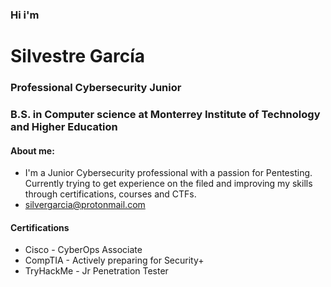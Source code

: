 ### Hi i'm
# Silvestre García
### Professional Cybersecurity Junior
### B.S. in Computer science at Monterrey Institute of Technology and Higher Education
#### About me:
- I'm a Junior Cybersecurity professional with a passion for Pentesting. Currently trying to get experience on the filed and improving my skills through certifications, courses and CTFs.
- silvergarcia@protonmail.com
#### Certifications
- Cisco - CyberOps Associate
- CompTIA - Actively preparing for Security+
- TryHackMe - Jr Penetration Tester

